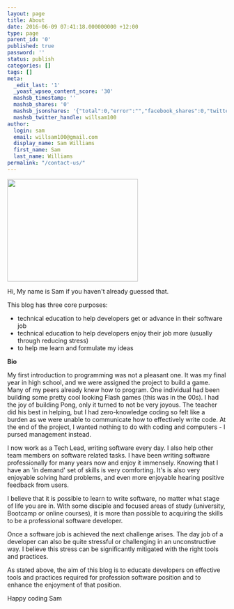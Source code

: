 ```yaml
---
layout: page
title: About
date: 2016-06-09 07:41:18.000000000 +12:00
type: page
parent_id: '0'
published: true
password: ''
status: publish
categories: []
tags: []
meta:
  _edit_last: '1'
  _yoast_wpseo_content_score: '30'
  mashsb_timestamp: ''
  mashsb_shares: '0'
  mashsb_jsonshares: '{"total":0,"error":"","facebook_shares":0,"twitter":0}'
  mashsb_twitter_handle: willsam100
author:
  login: sam
  email: willsam100@gmail.com
  display_name: Sam Williams
  first_name: Sam
  last_name: Williams
permalink: "/contact-us/" 
---
```

<p><img class="size-medium wp-image-386 alignleft" src="{{ site.baseurl }}/assets/img/SSE057-300x235.jpg" alt="" width="300" height="235" /></p>


Hi,
My name is Sam if you haven't already guessed that.

This blog has three core purposes:
- technical education to help developers get or advance in their software job 
- technical education to help developers enjoy their job more (usually through reducing stress)
- to help me learn and formulate my ideas


**Bio**

My first introduction to programming was not a pleasant one. It was my final year in high school, and we were assigned the project to build a game. Many of my peers already knew how to program. One individual had been building some pretty cool looking Flash games (this was in the 00s). I had the joy of building Pong, only it turned to not be very joyous. The teacher did his best in helping, but I had zero-knowledge coding so felt like a burden as we were unable to communicate how to effectively write code. At the end of the project, I wanted nothing to do with coding and computers - I pursed management instead. 

I now work as a Tech Lead, writing software every day. I also help other team members on software related tasks. I have been writing software professionally for many years now and enjoy it immensely. Knowing that I have an 'in demand' set of skills is very comforting. It's is also very enjoyable solving hard problems, and even more enjoyable hearing positive feedback from users. 

I believe that it is possible to learn to write software, no matter what stage of life you are in. With some disciple and focused areas of study (university, Bootcamp or online courses), it is more than possible to acquiring the skills to be a professional software developer. 

Once a software job is achieved the next challenge arises. The day job of a developer can also be quite stressful or challenging in an unconstructive way. I believe this stress can be significantly mitigated with the right tools and practices. 

As stated above, the aim of this blog is to educate developers on effective tools and practices required for profession software position and to enhance the enjoyment of that position. 

Happy coding 
Sam
